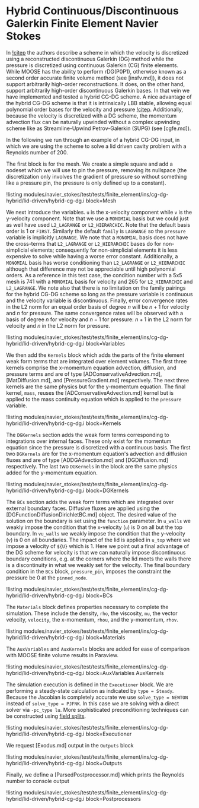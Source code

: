 # Hybrid Continuous/Discontinuous Galerkin Finite Element Navier Stokes

In [!citep](pandare2016hybrid) the authors describe a scheme in which the
velocity is discretized using a reconstructed discontinuous Galerkin (DG) method
while the pressure is discretized using continuous Galerkin (CG) finite
elements. While MOOSE has the ability to perform rDG(P0P1), otherwise known as a
second order accurate finite volume method (see [insfv.md]), it does not support
arbitrarily high-order reconstructions. It does, on the other hand, support
arbitrarily high-order discontinuous Galerkin bases. In that vein we have
implemented and tested a hybrid CG-DG scheme. A nice advantage of the hybrid
CG-DG scheme is that it is intrinsically LBB stable, allowing equal polynomial
order bases for the velocity and pressure [!citep](pandare2016hybrid).
Additionally, because the velocity is discretized with a DG scheme, the momentum
advection flux can be naturally upwinded without a complex upwinding scheme like
as Streamline-Upwind Petrov-Galerkin (SUPG) (see [cgfe.md]).

In the following we run through an example of a hybrid CG-DG input, in which we
are using the scheme to solve a lid driven cavity problem with a Reynolds number
of 200.

The first block is for the mesh. We create a simple square and add a nodeset
which we will use to pin the pressure, removing its nullspace (the
discretization only involves the gradient of pressure so without something like
a pressure pin, the pressure is only defined up to a constant).

!listing modules/navier_stokes/test/tests/finite_element/ins/cg-dg-hybrid/lid-driven/hybrid-cg-dg.i block=Mesh

We next introduce the variables. `u` is the x-velocity component while `v` is
the y-velocity component. Note that we use a `MONOMIAL` basis but we could just
as well have used `L2_LAGRANGE` or `L2_HIERARCHIC`. Note that the default basis
order is 1 or `FIRST`. Similarly the default `family` is `LAGRANGE` so the
`pressure` variable is implicitly `LAGRANGE`. We note that a `MONOMIAL` basis
does not have the cross-terms that `L2_LAGRANGE` or `L2_HIERARCHIC` bases do for
non-simplicial elements; consequently for non-simplicial elements it is less
expensive to solve while having a worse error constant. Additionally, a
`MONOMIAL` basis has worse conditioning than `L2_LAGRANGE` or `L2_HIERARCHIC`
although that difference may not be appreciable until high polynomial
orders. As a reference in this test case, the condition number with a
5x5 mesh is 741 with a `MONOMIAL` basis for velocity and 265 for
`L2_HIERARCHIC` and `L2_LAGRANGE`. We note also that there is no
limitation on the family pairings for the hybrid CG-DG scheme so long as the
pressure variable is continuous and the velocity variable is
discontinuous. Finally, error convergence rates in the L2 norm for an equal order basis
of degree $n$ will be $n + 1$ for velocity and $n$ for pressure. The same
convergence rates will be observed with a basis of degree $n$ for velocity and
$n - 1$ for pressure: $n + 1$ in the L2 norm for velocity and $n$ in the L2 norm
for pressure.

!listing modules/navier_stokes/test/tests/finite_element/ins/cg-dg-hybrid/lid-driven/hybrid-cg-dg.i block=Variables

We then add the `Kernels` block which adds the parts of the finite element weak
form terms that are integrated over element volumes. The first three kernels
comprise the x-momentum equation advection, diffusion, and pressure terms and
are of type [ADConservativeAdvection.md], [MatDiffusion.md], and
[PressureGradient.md] respectively. The next three kernels are the same physics
but for the y-momentum equation. The final kernel, `mass`, reuses the
[ADConservativeAdvection.md] kernel but is applied to the mass continuity
equation which is applied to the `pressure` variable.

!listing modules/navier_stokes/test/tests/finite_element/ins/cg-dg-hybrid/lid-driven/hybrid-cg-dg.i block=Kernels

The `DGKernels` section adds the weak form terms corresponding to integrations
over internal faces. These only exist for the momentum equation since the
pressure is discretized with a continuous basis. The first two `DGKernels` are
for the x-momentum equation's advection and diffusion fluxes and are of type
[ADDGAdvection.md] and [DGDiffusion.md] respectively. The last two `DGKernels`
in the block are the same physics added for the y-momentum equation.

!listing modules/navier_stokes/test/tests/finite_element/ins/cg-dg-hybrid/lid-driven/hybrid-cg-dg.i block=DGKernels

The `BCs` section adds the weak form terms which are integrated over external
boundary faces. Diffusive fluxes are applied using the
[DGFunctionDiffusionDirichletBC.md] object. The desired value of the solution on
the boundary is set using the `function` parameter. In `u_walls` we weakly
impose the condition that the x-velocity (`u`) is 0 on all but the top
boundary. In `vu_walls` we weakly impose the condition that the y-velocity (`v`)
is 0 on all boundaries. The impact of the lid is applied in `u_top` where we
impose a velocity of `${U}` which is 1. Here we point out a final advantage of
the DG scheme for velocity is that we can naturally impose discontinuous
boundary conditions, e.g. at the corners where the lid meets the walls there is
a discontinuity in what we weakly set for the velocity. The final boundary
condition in the `BCs` block, `pressure_pin`, imposes the constraint the
pressure be 0 at the `pinned_node`.

!listing modules/navier_stokes/test/tests/finite_element/ins/cg-dg-hybrid/lid-driven/hybrid-cg-dg.i block=BCs

The `Materials` block defines properties necessary to complete the
simulation. These include the density, `rho`, the viscosity, `mu`, the vector
velocity, `velocity`, the x-momentum, `rhou`, and the y-momentum, `rhov`.

!listing modules/navier_stokes/test/tests/finite_element/ins/cg-dg-hybrid/lid-driven/hybrid-cg-dg.i block=Materials

The `AuxVariables` and `AuxKernels` blocks are added for ease of comparison with
MOOSE finite volume results in Paraview.

!listing modules/navier_stokes/test/tests/finite_element/ins/cg-dg-hybrid/lid-driven/hybrid-cg-dg.i block=AuxVariables AuxKernels

The simulation execution is defined in the `Executioner` block. We are
performing a steady-state calculation as indicated by `type = Steady`. Because
the Jacobian is completely accurate we use `solve_type = NEWTON` instead of
`solve_type = PJFNK`. In this case we are solving with a direct solver via
`-pc_type lu`. More sophisticated preconditioning techniques can be constructed
using [field splits](syntax/Preconditioning/index.md).

!listing modules/navier_stokes/test/tests/finite_element/ins/cg-dg-hybrid/lid-driven/hybrid-cg-dg.i block=Executioner

We request [Exodus.md] output in the `Outputs` block

!listing modules/navier_stokes/test/tests/finite_element/ins/cg-dg-hybrid/lid-driven/hybrid-cg-dg.i block=Outputs

Finally, we define a [ParsedPostprocessor.md] which prints the Reynolds number to
console output

!listing modules/navier_stokes/test/tests/finite_element/ins/cg-dg-hybrid/lid-driven/hybrid-cg-dg.i block=Postprocessors
